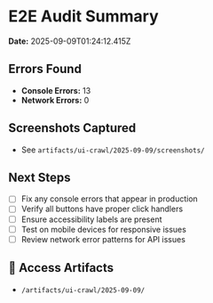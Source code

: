 # E2E Audit Summary

**Date:** 2025-09-09T01:24:12.415Z

## Errors Found
- **Console Errors:** 13
- **Network Errors:** 0

## Screenshots Captured
- See `artifacts/ui-crawl/2025-09-09/screenshots/`

## Next Steps
- [ ] Fix any console errors that appear in production
- [ ] Verify all buttons have proper click handlers
- [ ] Ensure accessibility labels are present
- [ ] Test on mobile devices for responsive issues
- [ ] Review network error patterns for API issues

## 🔗 **Access Artifacts**
- `/artifacts/ui-crawl/2025-09-09/`
